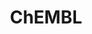 ---
layout: default
bigquery: https://console.cloud.google.com/bigquery?p=patents-public-data&d=ebi_chembl&page=dataset
citation: '"The ChEMBL database in 2017." Anna Gaulton, Anne Hersey, Michał Nowotka,
  A Patrícia Bento, Jon Chambers, David Mendez, Prudence Mutowo, Francis Atkinson,
  Louisa J Bellis, Elena Cibrián-Uhalte, Mark Davies, Nathan Dedman, Anneli Karlsson,
  María Paula Magariños, John P Overington, George Papadatos, Ines Smit, Andrew R
  Leach Nucleic acids Research (2017) 45 (Database Issue), D945-D954'
contributors: European Bioinformatics Institute
cost: None
description: ChEMBL Data is a manually curated database of small molecules used in
  drug discovery, including information about existing patented drugs.
documentation: 'schema: https://www.ebi.ac.uk/chembl/db_schema


  '
last_edit: 04/07/2022, 21:24:08
location: https://console.cloud.google.com/marketplace/product/google_patents_public_datasets/chembl
maintained_by: EMBL-EBI, an outstation of European Molecular Biology Laboratory
related_publications: '

  ChEMBL: towards direct deposition of bioassay data.


  Mendez D, Gaulton A, Bento AP, Chambers J, De Veij M, Félix E, Magariños MP, Mosquera
  JF, Mutowo P, Nowotka M, Gordillo-Marañón M, Hunter F, Junco L, Mugumbate G, Rodriguez-Lopez
  M, Atkinson F, Bosc N, Radoux CJ, Segura-Cabrera A, Hersey A, Leach AR.


  — Nucleic Acids Res. 2019; 47(D1):D930-D940. doi: 10.1093/nar/gky1075

  '
schema_fields:
- as_id
- result_flag
- cell_name
- curated_by
- major_class
- met_conversion
- met_comment
- drug_record_id
- accession
- selectivity_comment
- cell_source_tissue
- bto_id
- hba
- predbind_id
- published_type
- protein_class_desc
- comp_go_id
- hrac_class_id
- biocomp_id
- action_type
- warning_type
- patent_id
- l6
- src_description
- assay_organism
- warning_country
- heavy_atoms
- formulation_id
- max_phase
- target_type
- mw_freebase
- enzyme_tid
- usan_stem
- pchembl_value
- withdrawn_country
- mol_atc_id
- level4_description
- natural_product
- warnref_id
- component_synonym
- direct_interaction
- upper_value
- co_stem_id
- sei
- domain_name
- source_domain_id
- parent_type
- relationship_type
- compound_key
- relationship_desc
- black_box_warning
- level2_description
- clo_id
- ddd_units
- site_name
- relation
- variant_id
- tbl
- acd_most_bpka
- actsm_id
- aidx
- src_id
- uberon_id
- l1
- mc_organism
- uo_units
- targcomp_id
- max_phase_for_ind
- synonyms
- publication_number
- standard_flag
- ad_type
- log_id
- ddd_admr
- end_position
- num_lipinski_ro5_violations
- indref_id
- smid
- structure_type
- applicant_full_name
- usan_stem_id
- l5
- parenteral
- ref_id
- mc_target_type
- published_relation
- who_extra
- db_version
- ridx
- ref_url
- hbd
- assay_strain
- cl_lincs_id
- level4
- cellosaurus_id
- mechanism_comment
- acd_logd
- sitecomp_id
- cx_most_apka
- prod_pat_id
- cx_logd
- mol_hrac_id
- l7
- chirality
- acd_most_apka
- caloha_id
- class_type
- indication_class
- stem_class
- last_page
- last_active
- organism
- units
- priority
- domain_id
- inorganic_flag
- ap_id
- level5
- mesh_id
- related_tid
- num_alerts
- standard_inchi_key
- bao_format
- helm_notation
- mw_monoisotopic
- alogp
- withdrawn_reason
- full_mwt
- frac_class_id
- company
- version
- tax_id
- oc_id
- atc_code
- targrel_id
- pref_name
- go_id
- smarts
- class_level
- downgraded
- assay_cell_type
- compsyn_id
- hrac_code
- molregno
- target_mapping
- product_id
- nda_type
- rtb
- first_page
- pathway_id
- withdrawn_class
- protein_class_id
- substrate_record_id
- sequence
- creation_date
- active_molregno
- prodrug
- level1_description
- patent_no
- ddd_comment
- therapeutic_flag
- assay_source
- bei
- warning_id
- bao_endpoint
- warning_class
- patent_expire_date
- tid_fixed
- idx
- level2
- binding_site_comment
- active_ingredient
- previous_company
- disease_efficacy
- warning_year
- ingredient
- sequence_md5sum
- assay_category
- comp_class_id
- frac_code
- molfile
- molecular_species
- mesh_heading
- cell_ontology_id
- confidence
- definition
- molsyn_id
- ddd_id
- irac_class_id
- enzyme_name
- activity_comment
- first_in_class
- src_compound_id
- status
- hba_lipinski
- title
- site_residues
- value
- assay_param_id
- bao_id
- stem
- site_id
- ass_cls_map_id
- domain_description
- parameter_type
- target_desc
- entity_type
- approval_date
- cx_most_bpka
- delist_flag
- src_short_name
- qed_weighted
- irac_code
- ref_type
- text_value
- assay_class_id
- updated_by
- alert_set_id
- usan_stem_definition
- db_source
- level3_description
- withdrawn_flag
- standard_text_value
- volume
- le
- mechanism_of_action
- doi
- usan_substem
- standard_value
- mc_tax_id
- cell_source_organism
- issue
- alert_name
- canonical_smiles
- path
- aspect
- doc_id
- year
- availability_type
- trade_name
- molecular_mechanism
- toid
- assay_id
- syn_type
- activity_count
- lle
- mutation
- rgid
- efo_id
- prediction_method
- chembl_id
- oral
- metabolite_record_id
- orig_description
- metref_id
- tid
- num_ro5_violations
- compd_id
- alert_id
- efo_term
- l3
- qudt_units
- first_approval
- aromatic_rings
- parent_molregno
- level3
- doc_type
- comments
- relationship
- protclasssyn_id
- dosed_ingredient
- ddd_value
- pathway_key
- hbd_lipinski
- component_id
- normal_range_min
- research_stem
- standard_units
- authors
- country
- l2
- parent_id
- curation_comment
- tissue_id
- set_name
- cell_description
- source
- cx_logp
- mol_irac_id
- type
- who_name
- mol_frac_id
- drug_substance_flag
- label
- l4
- mc_target_name
- updated_on
- src_assay_id
- published_units
- l8
- isoform
- start_position
- standard_inchi
- met_id
- assay_desc
- description
- species_group_flag
- short_name
- data_validity_comment
- entity_id
- cidx
- cell_id
- usan_year
- standard_type
- assay_tissue
- route
- std_act_id
- job_id
- component_type
- parent_go_id
- subgroup
- dosage_form
- domain_type
- published_value
- standard_upper_value
- potential_duplicate
- stat
- drug_product_flag
- abstract
- record_id
- homologue
- innovator_company
- topical
- polymer_flag
- strength
- parameter_value
- full_molformula
- psa
- pubmed_id
- drugind_id
- assay_tax_id
- level1
- chebi_par_id
- assay_test_type
- annotation
- patent_use_code
- ro3_pass
- mec_id
- mc_target_accession
- cpd_str_alert_id
- name
- submission_date
- compound_name
- res_stem_id
- assay_type
- mecref_id
- withdrawn_year
- confidence_score
- standard_relation
- warning_description
- journal
- normal_range_max
- cell_source_tax_id
- activity_id
- molecule_type
- acd_logp
- protein_class_synonym
- assay_subcellular_fraction
shortname: chembl
tags:
- biotechnology
- health
- chemical
- bioinformatics
- medical
terms_of_use: CC BY-SA 3.0
title: ChEMBL
uuid: e232a192-965c-4ec9-904c-155b6dfe56c5
---